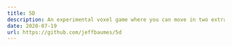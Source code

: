 ```yaml
---
title: 5D
description: An experimental voxel game where you can move in two extra spatial dimensions.
date: 2020-07-19
url: https://github.com/jeffbaumes/5d
---
```

